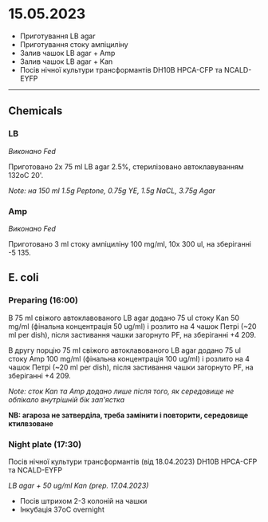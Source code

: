 15.05.2023
==========

- Приготування LB agar
- Приготування стоку ампіциліну
- Залив чашок LB agar + Amp
- Залив чашок LB agar + Kan
- Посів нічної культури трансформантів DH10B HPCA-CFP та NCALD-EYFP

---

## Chemicals
### LB
_Виконано Fed_

Приготовано 2x 75 ml LB agar 2.5%, стерилізовано автоклавуванням 132oC 20'.

_Note: на 150 ml 1.5g Peptone, 0.75g YE, 1.5g NaCL, 3.75g Agar_

### Amp
_Виконано Fed_

Приготовано 3 ml стоку ампіциліну 100 mg/ml, 10x 300 ul, на зберіганні -5 135.


## E. coli
### Preparing (16:00)
В 75 ml cвіжого автоклавованого LB agar додано 75 ul стоку Kan 50 mg/ml (фінальна концентрація 50 ug/ml) і розлито на 4 чашок Петрі (~20 ml per dish), після застивання чашки загорнуто PF, на зберіганні +4 209.

В другу порцію 75 ml cвіжого автоклавованого LB agar додано 75 ul стоку Amp 100 mg/ml (фінальна концентрація 100 ug/ml) і розлито на 4 чашок Петрі (~20 ml per dish), після застивання чашки загорнуто PF, на зберіганні +4 209.

_Note: сток Kan та Amp додано лише після того, як середовище не обпікало внутрішній бік зап'ястка_

__NB: агароза не затверділа, треба замінити і повторити, середовище ктилвзоване__

### Night plate (17:30) 
Посів нічної культури трансформантів (від 18.04.2023) DH10B HPCA-CFP та NCALD-EYFP

_LB agar + 50 ug/ml Kan  (prep. 17.04.2023)_

- Посів штрихом 2-3 колоній на чашки
- Інкубація 37oC overnight